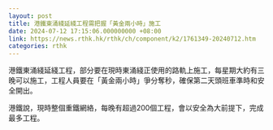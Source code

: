 ```yaml
---
layout: post
title: 港鐵東涌綫延綫工程需把握「黃金兩小時」施工
date: 2024-07-12 17:15:06.000000000 +08:00
link: https://news.rthk.hk/rthk/ch/component/k2/1761349-20240712.htm
categories: rthk
---
```


港鐵東涌綫延綫工程，部分要在現時東涌綫正使用的路軌上施工，每星期大約有三晚可以施工，工程人員要在「黃金兩小時」爭分奪秒，確保第二天頭班車準時和安全開出。

港鐵說，現時整個重鐵網絡，每晚有超過200個工程，會以安全為大前提下，完成最多工程。
